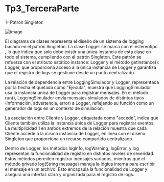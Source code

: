 # Tp3_TerceraParte

1- Patrón Singleton


![image](https://github.com/user-attachments/assets/2421f4f3-bc00-4dda-abd4-a064d3cccb67)

El diagrama de clases representa el diseño de un sistema de logging basado en el patrón Singleton. La clase Logger se marca con el estereotipo <Singleton>, lo que indica que solo debe existir una única instancia de esta clase en todo el sistema, cumpliendo con el patrón Singleton. Este patrón se refuerza con el atributo estático instance: Logger y el método getInstance(): Logger, que proporciona acceso a la única instancia de Logger y garantiza que el registro de logs se gestione desde un punto centralizado.

La relación de dependencia entre LoggingSimulador y Logger, representada por la flecha etiquetada como "Ejecuta", muestra que LoggingSimulador usa la instancia única de Logger para registrar mensajes. En el método run(), LoggingSimulador envía mensajes simulados de distintos tipos (información, advertencia, error) a Logger, reflejando su función como un generador de logs en un contexto de simulación.

La asociación entre Cliente y Logger, etiquetada como "accede", indica que Cliente también utiliza la instancia única de Logger para registrar eventos. La multiplicidad 1 en ambos extremos de la relación muestra que cada Cliente accede a la misma instancia de Logger, en línea con el diseño Singleton que proporciona un recurso compartido centralizado.

Dentro de Logger, los métodos logInfo, logWarning, logError, y log representan la funcionalidad de registro en distintos niveles de severidad. Estos métodos permiten registrar mensajes variados, mientras que el método privado log(String message) maneja la lógica interna para escribir el mensaje en un archivo. Esto encapsula la funcionalidad de Logger y asegura una interfaz clara y organizada para el registro de logs.
